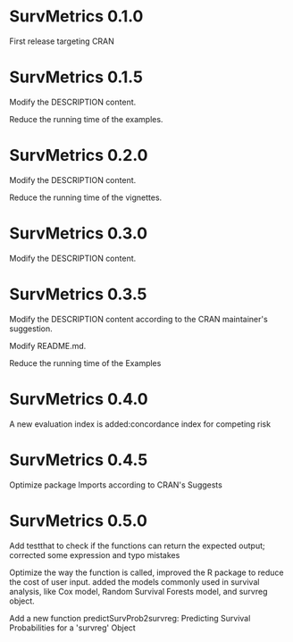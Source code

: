 # SurvMetrics 0.1.0

First release targeting CRAN

# SurvMetrics 0.1.5

Modify the DESCRIPTION content.

Reduce the running time of the examples.

# SurvMetrics 0.2.0

Modify the DESCRIPTION content.

Reduce the running time of the vignettes.

# SurvMetrics 0.3.0

Modify the DESCRIPTION content.

# SurvMetrics 0.3.5

Modify the DESCRIPTION content according to the CRAN maintainer's suggestion.

Modify README.md.

Reduce the running time of the Examples

# SurvMetrics 0.4.0

A new evaluation index is added:concordance index for competing risk

# SurvMetrics 0.4.5

Optimize package Imports according to CRAN's Suggests

# SurvMetrics 0.5.0

Add testthat to check if the functions can return the expected output; corrected some expression and typo mistakes

Optimize the way the function is called, improved the R package to reduce the cost of user input. added the models commonly used in survival analysis, like Cox model, Random Survival Forests model, and survreg object.

Add a new function predictSurvProb2survreg: Predicting Survival Probabilities for a 'survreg' Object
